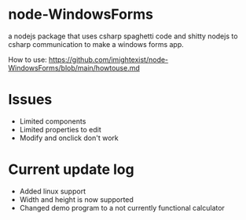# node-WindowsForms
a nodejs package that uses csharp spaghetti code and shitty nodejs to csharp communication to make a windows forms app.

How to use: https://github.com/imightexist/node-WindowsForms/blob/main/howtouse.md
# Issues
- Limited components
- Limited properties to edit
- Modify and onclick don't work
# Current update log
- Added linux support
- Width and height is now supported
- Changed demo program to a not currently functional calculator
